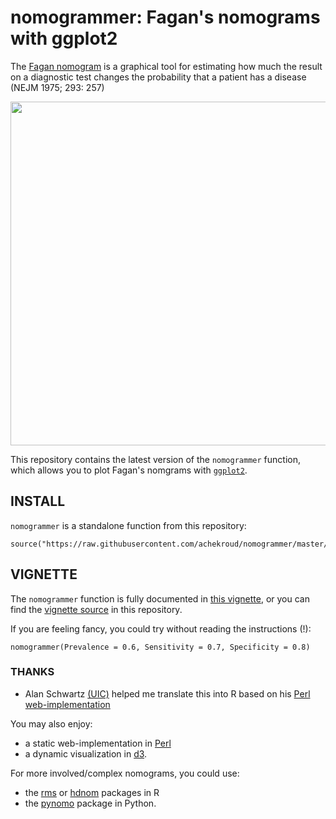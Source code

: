 # nomogrammer: Fagan's nomograms with ggplot2

The [Fagan nomogram](http://www.pmean.com/definitions/fagan.htm) is a graphical tool for estimating how much the result on a diagnostic test changes the probability that a patient has a disease (NEJM 1975; 293: 257)

<p align="center">
  <img src="https://github.com/achekroud/nomogrammer/blob/master/demo.png" width="550">
</p>

This repository contains the latest version of the `nomogrammer` function, which allows you to plot Fagan's nomgrams with [`ggplot2`](http://ggplot2.org/).

## INSTALL

`nomogrammer` is a standalone function from this repository:

```{r}
source("https://raw.githubusercontent.com/achekroud/nomogrammer/master/nomogrammer.r")
```

## VIGNETTE

The `nomogrammer` function is fully documented in [this vignette](https://achekroud.github.io/nomogrammer_vignette.html), or you can find the [vignette source](vignette) in this repository.

If you are feeling fancy, you could try without reading the instructions (!):

```{r}
nomogrammer(Prevalence = 0.6, Sensitivity = 0.7, Specificity = 0.8)
```

### THANKS

- Alan Schwartz [(UIC)](http://ulan.mede.uic.edu/alansz/) helped me translate this into R based on his [Perl web-implementation](https://araw.mede.uic.edu/cgi-bin/testcalc.pl)

You may also enjoy:
- a static web-implementation in [Perl](https://sourceforge.net/projects/testcalc/)
- a dynamic visualization in [d3](https://cscheid.net/projects/fagan_nomogram/).

For more involved/complex nomograms, you could use:
- the [rms](https://cran.r-project.org/web/packages/rms/rms.pdf) or [hdnom](https://cran.r-project.org/web/packages/hdnom/vignettes/hdnom.html) packages in R
- the [pynomo](http://pynomo.org/wiki/index.php?title=Main_Page) package in Python.
